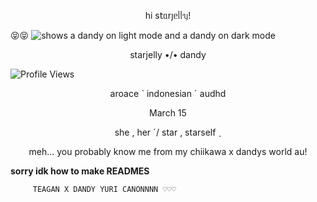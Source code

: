 <p align="center">һі s𝗍ᥲrȷᥱᥣᥣᥡ!</p> 😝😝




<picture>
 <source media="(prefers-color-scheme: dark)" [srcset="(https://files.catbox.moe/57pfbk.gif)">
 <source media="(prefers-color-scheme: light)" srcset="https://files.catbox.moe/isp3f4.png">
 <img alt="shows a dandy on light mode and a dandy on dark mode" src="https://files.catbox.moe/01u8gt.png">
</picture>


<p align="center">starjelly •/• dandy </p>

![Profile Views](https://komarev.com/ghpvc/?username=starjelly&color=b8c0ff)


<p align="center">aroace ˋ indonesian ˊ audhd</p>

<p align="center">March 15</p>

<p align="center">she , her ˊ/ star , starself ˎ</p>

<p align="center"> meh... you probably know me from my chiikawa x dandys world au!</p>

**sorry idk how to make READMES**

         TEAGAN X DANDY YURI CANONNNN ♡♡♡



